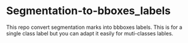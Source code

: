 # Segmentation-to-bboxes_labels

This repo convert segmentation marks into bbboxes labels. This is for a single class label but you can adapt it easily for muti-classes lables.
